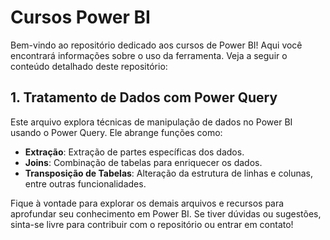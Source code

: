 # Cursos Power BI
Bem-vindo ao repositório dedicado aos cursos de Power BI! Aqui você encontrará informações sobre o uso da ferramenta. Veja a seguir o conteúdo detalhado deste repositório:

## 1. Tratamento de Dados com Power Query
Este arquivo explora técnicas de manipulação de dados no Power BI usando o Power Query. Ele abrange funções como:
- **Extração**: Extração de partes específicas dos dados.
- **Joins**: Combinação de tabelas para enriquecer os dados.
- **Transposição de Tabelas**: Alteração da estrutura de linhas e colunas, entre outras funcionalidades.

Fique à vontade para explorar os demais arquivos e recursos para aprofundar seu conhecimento em Power BI. Se tiver dúvidas ou sugestões, sinta-se livre para contribuir com o repositório ou entrar em contato!

